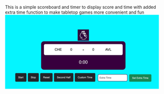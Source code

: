 This is a simple scoreboard and timer to display score and time with added extra time function to make tabletop games more convenient and fun
![premier_league score board screen shot](images/prem_screenshot.png)
